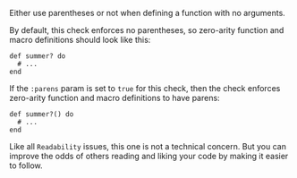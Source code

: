 Either use parentheses or not when defining a function with no arguments.

By default, this check enforces no parentheses, so zero-arity function
and macro definitions should look like this:

    def summer? do
      # ...
    end

If the `:parens` param is set to `true` for this check, then the check
enforces zero-arity function and macro definitions to have parens:

    def summer?() do
      # ...
    end

Like all `Readability` issues, this one is not a technical concern.
But you can improve the odds of others reading and liking your code by making
it easier to follow.
